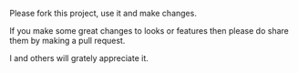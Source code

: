 Please fork this project, use it and make changes.

If you make some great changes to looks or features then please do share them by making a pull request.

I and others will grately appreciate it.
